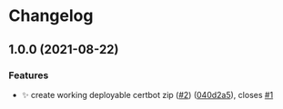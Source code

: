 # Changelog

## 1.0.0 (2021-08-22)


### Features

* ✨ create working deployable certbot zip ([#2](https://www.github.com/j3ko/aws-certbot/issues/2)) ([040d2a5](https://www.github.com/j3ko/aws-certbot/commit/040d2a5e56c7fbae16215c69f6e8a9ed06419305)), closes [#1](https://www.github.com/j3ko/aws-certbot/issues/1)
